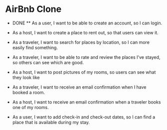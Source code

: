 AirBnb Clone
============

* DONE ** As a user, I want to be able to create an account, so I can login.
* As a host, I want to create a place to rent out, so that users can view it.
* As a traveler, I want to search for places by location, so I can more easily find something.
* As a traveler, I want to be able to rate and review the places I've stayed, so others can see which are good.
* As a host, I want to post pictures of my rooms, so users can see what they look like
* As a traveler, I want to receive an email confirmation when I have booked a room.
* As a host, I want to receive an email confirmation when a traveler books one of my rooms.



* As a user, I want to add check-in and check-out dates, so I can find a place that is available during my stay.
